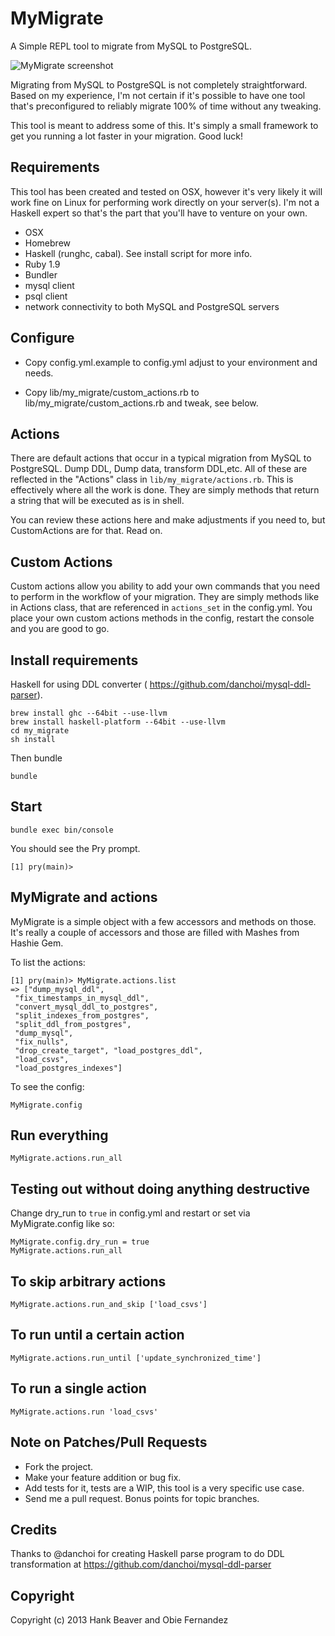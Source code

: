 # MyMigrate

A Simple REPL tool to migrate from MySQL to PostgreSQL. 

![MyMigrate screenshot](http://hbeaver-www.s3.amazonaws.com/my_migrate_example.png)

Migrating from MySQL to PostgreSQL is not completely straightforward. Based on my
experience, I'm not certain if it's possible to have one tool that's
preconfigured to reliably migrate 100% of time without any tweaking. 

This tool is meant to address some of this. It's simply a small
framework to get you running a lot faster in your migration. Good luck!

## Requirements

This tool has been created and tested on OSX, however it's very likely
it will work fine on Linux for performing work directly on your
server(s). I'm not a Haskell expert so that's the part that you'll have
to venture on your own.

* OSX
* Homebrew
* Haskell (runghc, cabal). See install script for more info.
* Ruby 1.9
* Bundler 
* mysql client
* psql client
* network connectivity to both MySQL and PostgreSQL servers


## Configure

* Copy config.yml.example to config.yml adjust to your environment and needs. 

* Copy lib/my_migrate/custom_actions.rb to lib/my_migrate/custom_actions.rb and tweak, see below.

## Actions

There are default actions that occur in a typical migration from MySQL
to PostgreSQL. Dump DDL, Dump data, transform DDL,etc. All of these are
reflected in the "Actions" class in ``lib/my_migrate/actions.rb``. This is
effectively where all the work is done. They are simply methods that
return a string that will be executed as is in shell.

You can review these actions here and make adjustments if you need to,
but CustomActions are for that. Read on.

## Custom Actions

Custom actions allow you ability to add your own commands that you need
to perform in the workflow of your migration. They are simply methods
like in Actions class, that are referenced in ``actions_set`` in the
config.yml. You place your own custom actions methods in the config,
restart the console and you are good to go. 


## Install requirements

Haskell for using DDL converter ( https://github.com/danchoi/mysql-ddl-parser).

    brew install ghc --64bit --use-llvm
    brew install haskell-platform --64bit --use-llvm
    cd my_migrate
    sh install 

Then bundle

    bundle

## Start

    bundle exec bin/console

You should see the Pry prompt.

    [1] pry(main)> 

## MyMigrate and actions

MyMigrate is a simple object with a few accessors and methods on those.
It's really a couple of accessors and those are filled with Mashes from
Hashie Gem.

To list the actions: 

    [1] pry(main)> MyMigrate.actions.list
    => ["dump_mysql_ddl",
     "fix_timestamps_in_mysql_ddl",
     "convert_mysql_ddl_to_postgres",
     "split_indexes_from_postgres",
     "split_ddl_from_postgres",
     "dump_mysql",
     "fix_nulls",
     "drop_create_target", "load_postgres_ddl",
     "load_csvs",
     "load_postgres_indexes"]

To see the config:

    MyMigrate.config

## Run everything

    MyMigrate.actions.run_all

## Testing out without doing anything destructive

Change dry_run to ``true`` in config.yml and restart or set via
MyMigrate.config like so: 

    MyMigrate.config.dry_run = true
    MyMigrate.actions.run_all

## To skip arbitrary actions

    MyMigrate.actions.run_and_skip ['load_csvs']

## To run until a certain action

    MyMigrate.actions.run_until ['update_synchronized_time']

## To run a single action

    MyMigrate.actions.run 'load_csvs'

## Note on Patches/Pull Requests

* Fork the project.
* Make your feature addition or bug fix.
* Add tests for it, tests are a WIP, this tool is a very specific use case.
* Send me a pull request. Bonus points for topic branches.

## Credits

Thanks to @danchoi for creating Haskell parse program to do DDL
transformation at https://github.com/danchoi/mysql-ddl-parser

## Copyright

Copyright (c) 2013 Hank Beaver and Obie Fernandez
